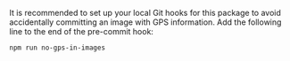 It is recommended to set up your local Git hooks for this package to avoid
accidentally committing an image with GPS information. Add the following line
to the end of the pre-commit hook:

`npm run no-gps-in-images`